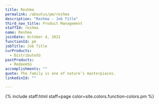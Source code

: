 ```yaml
---
title: Reshma
permalink: /aboutus/pm/reshma
description: "Reshma - Job Title"
third_nav_title: Product Management
staffId: reshma
name: Reshma
joinDate: October 4, 2021
functionId: pm
jobTitle: Job Title
curProducts:
  - DistributeSG
pastProducts:
  - RedeemSG
accomplishments: ""
quote: The family is one of nature’s masterpieces.
linkedinId: ""

---
```


{% include staff.html staff=page color=site.colors.function-colors.pm %}
